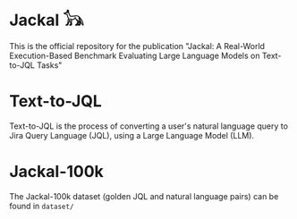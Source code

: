 # Jackal 𓃥

This is the official repository for the publication "Jackal: A Real-World Execution-Based Benchmark Evaluating Large Language Models on Text-to-JQL Tasks"

# Text-to-JQL
Text-to-JQL is the process of converting a user's natural language query to Jira Query Language (JQL), using a Large Language Model (LLM).

# Jackal-100k
The Jackal-100k dataset (golden JQL and natural language pairs) can be found in `dataset/`
